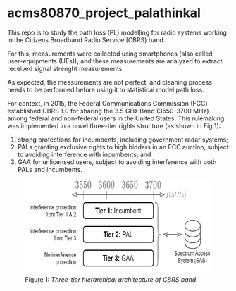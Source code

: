 # acms80870_project_palathinkal

This repo is to study the path loss (PL) modelling for radio systems working in the Citizens Broadband Radio Service (CBRS) band.

For this, measurements were collected using smartphones (also called user-equipments (UEs)), and these measurements are analyzed to extract received signal strenght measurements.

As expected, the measurements are not perfect, and cleaning process needs to be performed before using it to statistical model path loss.

For context, in 2015, the Federal Communications Commission (FCC) established CBRS 1.0 for sharing the 3.5 GHz Band (3550-3700 MHz) among federal and non-federal users in the United States. This rulemaking was implemented in a novel three-tier rights structure (as shown in Fig 1):
1. strong protections for incumbents, including government radar systems;
2. PALs granting exclusive rights to high bidders in an FCC auction, subject to avoiding interference with incumbents; and
3. GAA for unlicensed users, subject to avoiding interference with both PALs and incumbents.

<figure>
    <img src="/documentation/cbrs_license.png" width="577.8" height="216"
         alt="cbrs_license">
    <figcaption>Figure 1: <i>Three-tier hierarchical architecture of CBRS band.</i></figcaption>
</figure>

